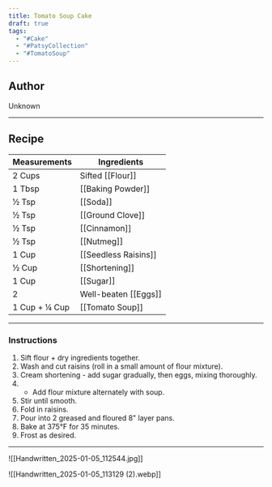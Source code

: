 ```yaml
---
title: Tomato Soup Cake
draft: true
tags:
  - "#Cake"
  - "#PatsyCollection"
  - "#TomatoSoup"
---
```

## Author
Unknown
___
## Recipe

| Measurements  | Ingredients          |
| :------------ | -------------------- |
| 2 Cups        | Sifted [[Flour]]     |
| 1 Tbsp        | [[Baking Powder]]    |
| ½ Tsp         | [[Soda]]             |
| ½ Tsp         | [[Ground Clove]]     |
| ½ Tsp         | [[Cinnamon]]         |
| ½ Tsp         | [[Nutmeg]]           |
| 1 Cup         | [[Seedless Raisins]] |
| ½ Cup         | [[Shortening]]       |
| 1 Cup         | [[Sugar]]            |
| 2             | Well-beaten [[Eggs]] |
| 1 Cup + ¼ Cup | [[Tomato Soup]]      |
___
### Instructions
1. Sift flour + dry ingredients together.
2. Wash and cut raisins (roll in a small amount of flour mixture).
3. Cream shortening - add sugar gradually, then eggs, mixing thoroughly.
4. - Add flour mixture alternately with soup.
5. Stir until smooth.
6. Fold in raisins.
7. Pour into 2 greased and floured 8" layer pans.
8. Bake at 375°F for 35 minutes.
9. Frost as desired.

___

![[Handwritten_2025-01-05_112544.jpg]]

![[Handwritten_2025-01-05_113129 (2).webp]]